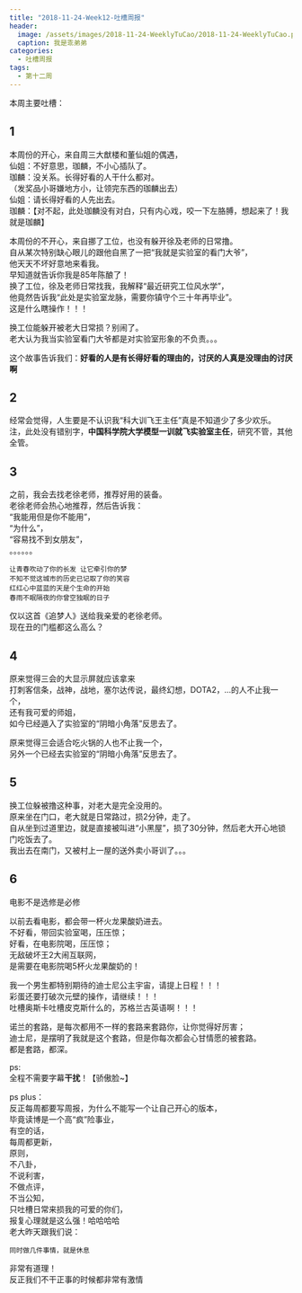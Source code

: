```yaml
---
title: "2018-11-24-Week12-吐槽周报"
header:
  image: /assets/images/2018-11-24-WeeklyTuCao/2018-11-24-WeeklyTuCao.png
  caption: 我是乖弟弟
categories:
  - 吐槽周报
tags:
  - 第十二周
---
```


本周主要吐槽：

## 1
本周份的开心，来自周三大猷楼和董仙姐的偶遇，  
仙姐：不好意思，珈麟，不小心插队了。  
珈麟：没关系。长得好看的人干什么都对。  
（发奖品小哥嫌地方小，让领完东西的珈麟出去）  
仙姐：请长得好看的人先出去。  
珈麟：【对不起，此处珈麟没有对白，只有内心戏，咬一下左胳膊，想起来了！我就是珈麟】  

本周份的不开心，来自挪了工位，也没有躲开徐及老师的日常撸。  
自从某次特别缺心眼儿的跟他自黑了一把“我就是实验室的看门大爷”，  
他天天不坏好意地来看我。  
早知道就告诉你我是85年陈酿了！  
换了工位，徐及老师日常找我，我解释“最近研究工位风水学”，  
他竟然告诉我“此处是实验室龙脉，需要你镇守个三十年再毕业”。  
这是什么瞎操作！！！  

换工位能躲开被老大日常损？别闹了。  
老大认为我当实验室看门大爷都是对实验室形象的不负责。。。  

这个故事告诉我们：<b>好看的人是有长得好看的理由的，讨厌的人真是没理由的讨厌啊</b>

## 2
经常会觉得，人生要是不认识我“科大训飞王主任”真是不知道少了多少欢乐。  
注，此处没有错别字，<b>中国科学院大学模型一训就飞实验室主任</b>，研究不管，其他全管。  

## 3
之前，我会去找老徐老师，推荐好用的装备。  
老徐老师会热心地推荐，然后告诉我：  
“我能用但是你不能用”，  
“为什么”，  
“容易找不到女朋友”，  
。。。。。。  

```
让青春吹动了你的长发 让它牵引你的梦
不知不觉这城市的历史已记取了你的笑容
红红心中蓝蓝的天是个生命的开始
春雨不眠隔夜的你曾空独眠的日子
```

仅以这首《追梦人》送给我亲爱的老徐老师。  
现在丑的门槛都这么高么？  

## 4
原来觉得三会的大显示屏就应该拿来  
打刺客信条，战神，战地，塞尔达传说，最终幻想，DOTA2，...的人不止我一个，  
还有我可爱的师姐，  
如今已经遁入了实验室的“阴暗小角落”反思去了。  

原来觉得三会适合吃火锅的人也不止我一个，  
另外一个已经去实验室的“阴暗小角落”反思去了。  

## 5
换工位躲被撸这种事，对老大是完全没用的。  
原来坐在门口，老大就是日常路过，损2分钟，走了。  
自从坐到过道里边，就是直接被叫进“小黑屋”，损了30分钟，然后老大开心地锁门吃饭去了。  
我出去在南门，又被村上一屋的送外卖小哥训了。。。  

## 6
电影不是选修是必修  

以前去看电影，都会带一杯火龙果酸奶进去。  
不好看，带回实验室喝，压压惊；  
好看，在电影院喝，压压惊；  
无敌破坏王2大闹互联网，  
是需要在电影院喝5杯火龙果酸奶的！  

我一个男生都特别期待的迪士尼公主宇宙，请提上日程！！！  
彩蛋还要打破次元壁的操作，请继续！！！  
吐槽奥斯卡吐槽皮克斯什么的，苏格兰古英语啊！！！  

诺兰的套路，是每次都用不一样的套路来套路你，让你觉得好厉害；  
迪士尼，是摆明了我就是这个套路，但是你每次都会心甘情愿的被套路。  
都是套路，都深。  

ps:   
全程不需要字幕<b>干扰</b>！【骄傲脸~】  

ps plus：  
反正每周都要写周报，为什么不能写一个让自己开心的版本，  
毕竟读博是一个高“疯”险事业，  
有空的话，  
每周都更新，  
原则，  
不八卦，  
不说利害，  
不做点评，  
不当公知，  
只吐槽日常来损我的可爱的你们，  
报复心理就是这么强！哈哈哈哈  
老大昨天跟我们说：  
```
同时做几件事情，就是休息
```
非常有道理！  
反正我们不干正事的时候都非常有激情
